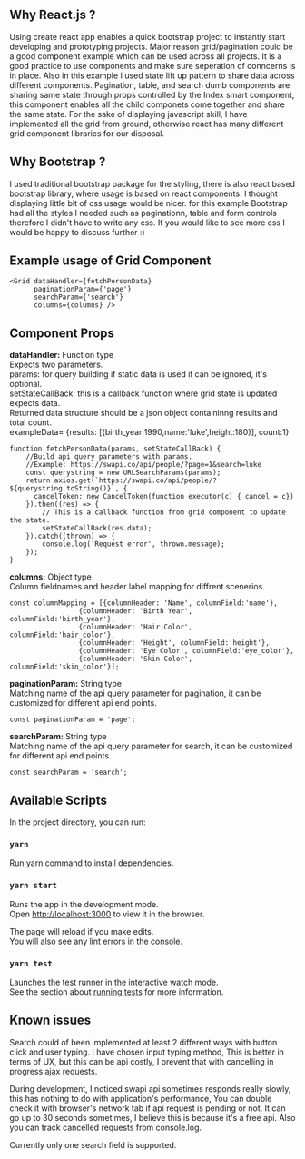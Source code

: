 
## Why React.js ?

Using create react app enables a quick bootstrap project to instantly start developing and prototyping projects. Major reason grid/pagination could be a good component example which can be used across all projects. It is a good practice to use components and make sure seperation of conncerns is in place. Also in this example I used state lift up pattern to share data across different components.
Pagination, table, and search dumb components are sharing same state through props controlled by the Index smart component, this component enables all the child componets come together and share the same state. For the sake of displaying javascript skill, I have implemented all the grid from ground, otherwise react has many different grid component libraries for our disposal. 

## Why Bootstrap ?
I used traditional bootstrap package for the styling, there is also react based bootstrap library, where usage is based on react components. I thought displaying little bit of css usage would be nicer.  for this example Bootstrap had all the styles I needed such as paginationn, table and form controls therefore I didn't have to write any css. If you would like to see more css I would be happy to discuss further :)

## Example usage of Grid Component 

```
<Grid dataHandler={fetchPersonData}
      paginationParam={'page'}
      searchParam={'search'}
      columns={columns} />
```


## Component Props

**dataHandler:** Function type  
Expects two parameters.  
params: for query building if static data is used it can be ignored, it's optional.  
setStateCallBack: this is a callback function where grid state is updated expects data.  
Returned data structure should be a json object containinng results and total count.  
exampleData= {results: [{birth_year:1990,name:'luke',height:180}], count:1}  
```
function fetchPersonData(params, setStateCallBack) {
    //Build api query parameters with params.
    //Example: https://swapi.co/api/people/?page=1&search=luke
    const querystring = new URLSearchParams(params);
    return axios.get(`https://swapi.co/api/people/?${querystring.toString()}`, {
      cancelToken: new CancelToken(function executor(c) { cancel = c})
    }).then((res) => {
        // This is a callback function from grid component to update the state.
        setStateCallBack(res.data);
    }).catch((thrown) => {
        console.log('Request error', thrown.message);
    });
}
```

**columns:** Object type   
Column fieldnames and header label mapping for diffrent scenerios.  

```
const columnMapping = [{columnHeader: 'Name', columnField:'name'}, 
                 {columnHeader: 'Birth Year', columnField:'birth_year'},
                 {columnHeader: 'Hair Color', columnField:'hair_color'},
                 {columnHeader: 'Height', columnField:'height'},
                 {columnHeader: 'Eye Color', columnField:'eye_color'},
                 {columnHeader: 'Skin Color', columnField:'skin_color'}];
```

**paginationParam:** String type    
Matching name of the api query parameter for pagination, it can be customized for different api end points. 

```
const paginationParam = 'page';
```
   
**searchParam:** String type    
Matching name of the api query parameter for search, it can be customized for different api end points.  
```
const searchParam = 'search';
```


## Available Scripts

In the project directory, you can run:

### `yarn`

Run yarn command to install dependencies.

### `yarn start`

Runs the app in the development mode.<br />
Open [http://localhost:3000](http://localhost:3000) to view it in the browser.

The page will reload if you make edits.<br />
You will also see any lint errors in the console.

### `yarn test`

Launches the test runner in the interactive watch mode.<br />
See the section about [running tests](https://facebook.github.io/create-react-app/docs/running-tests) for more information.

## Known issues
Search could of been implemented at least 2 different ways with button click and user typing. I have chosen input typing method, This is better in terms of UX, but this can be api costly, I prevent that with cancelling in progress ajax requests.  
  
During development, I noticed swapi api sometimes responds really slowly, this has nothing to do with application's performance, You can double check it with browser's network tab if api request is pending or not. It can go up to 30 seconds sometimes, I believe this is because it's a free api. Also you can track cancelled requests from console.log.  
  
Currently only one search field is supported.
